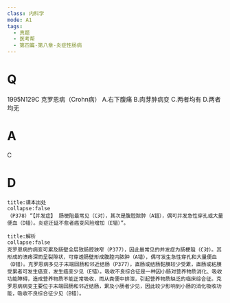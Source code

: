 ```yaml
---
class: 内科学
mode: A1
tags:
  - 真题
  - 医考帮
  - 第四篇-第八章-炎症性肠病
---
```


# Q
1995N129C 克罗恩病（Crohn病）
A.右下腹痛
B.肉芽肿病变
C.两者均有
D.两者均无

# A
C
# D
```ad-note
title:课本出处
collapse:false
（P378）“【并发症】 肠梗阻最常见（C对），其次是腹腔脓肿（A错），偶可并发急性穿孔或大量便血（D错）。炎症迁延不愈者癌变风险增加（E错）”。
```

```ad-summary
title:解析
collapse:false
克罗恩病的病变可累及肠壁全层致肠腔狭窄（P377），因此最常见的并发症为肠梗阻（C对）。其形成的溃疡深而呈裂隙状，可穿透肠壁形成腹腔内脓肿（A错），偶可发生急性穿孔和大量便血（D错）。克罗恩病多见于末端回肠和邻近结肠（P377），直肠或结肠黏膜较少受累，直肠或粘膜受累者可发生癌变，发生癌变少见（E错）。吸收不良综合征是一种因小肠对营养物质消化、吸收功能障碍，造成营养物质不能正常吸收，而从粪便中排泄，引起营养物质缺乏的临床综合征。克罗恩病病变主要位于末端回肠和邻近结肠，累及小肠者少见，因此较少影响到小肠的消化吸收功能，吸收不良综合征少见（B错）。
```

